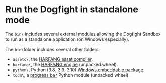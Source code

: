# Run the Dogfight in standalone mode

The `bin\` includes several external modules allowing the Dogfight Sandbox to run as a standalone application (on Windows especially).

The `bin\`folder includes several other folders:
* `assetc\`, the [HARFANG asset compiler](https://www.harfang3d.com/releases).
* `harfang\`, the [HARFANG engine](https://www.harfang3d.com/releases) (unpacked wheel).
* `python\`, Python (3.8, 3.9, 3.10) [Windows embeddable package](https://www.python.org/downloads/release/python-383/).
* `tqdm\`, a [progress bar](https://pypi.org/project/tqdm/#files) Python module (unpacked wheel).